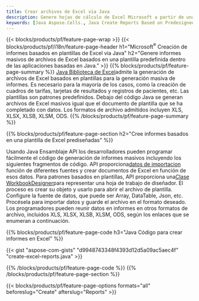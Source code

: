 ```yaml
---
title: Crear archivos de Excel via Java
description: Genere hojas de cálculo de Excel Microsoft a partir de una hoja de plantilla utilizando la biblioteca de hojas de cálculo Java
keywords: [Java Aspose.Cells., Java Create Reports Based on Predesigned Excel Template., Java Generate Reports Based on Predesigned Excel Template., Java Create Reports Based on Excel Template., Java Generate Reports Based on Excel Template., Java Create Excel files Based on Excel Template., Java Generate Excel files Based on Excel Template]
---
```

{{< blocks/products/pf/feature-page-wrap >}}
{{< blocks/products/pf/i18n/feature-page-header h1="Microsoft<sup>&reg;</sup> Creación de informes basados en plantillas de Excel via Java" h2="Genere informes masivos de archivos de Excel basados en una plantilla predefinida dentro de las aplicaciones basadas en Java." >}}
{{% blocks/products/pf/feature-page-summary %}}
[Java Biblioteca de Excel](/cells/es/java/)admite la generación de archivos de Excel basados en plantillas para la generación masiva de informes. Es necesario para la mayoría de los casos, como la creación de cuadros de tarifas, tarjetas de resultados y registros de pacientes, etc. Las plantillas son patrones predefinidos. Debajo del código Java se generan archivos de Excel masivos igual que el documento de plantilla que se ha completado con datos. Los formatos de archivo admitidos incluyen XLS, XLSX, XLSB, XLSM, ODS.
{{% /blocks/products/pf/feature-page-summary %}}

{{% blocks/products/pf/feature-page-section h2="Cree informes basados en una plantilla de Excel prediseñadas" %}}

 Usando Java Ensamblaje API los desarrolladores pueden programar fácilmente el código de generación de informes masivos incluyendo los siguientes fragmentos de código. API proporciona[datos de importacion](https://docs.aspose.com/cells/java/import-and-export-data/) función de diferentes fuentes y crear documentos de Excel en función de esos datos. Para patrones basados en plantillas, API proporciona una[Clase WorkbookDesigner](https://reference.aspose.com/cells/java/com.aspose.cells/WorkbookDesigner)para representar una hoja de trabajo de diseñador. El proceso es crear su objeto y usarlo para abrir el archivo de plantilla. Configure la fuente de datos, que puede ser Array, DataTable, Json, etc. Procésela para importar datos y guarde el archivo en el formato deseado. Los programadores pueden reunir datos en informes en otros formatos de archivo, incluidos XLS, XLSX, XLSB, XLSM, ODS, según los enlaces que se enumeran a continuación.



{{% blocks/products/pf/feature-page-code h3="Java Código para crear informes en Excel" %}}

{{< gist "aspose-com-gists" "d9948743348f4393d12d5a09ac5aec4f" "create-excel-reports.java" >}}

{{% /blocks/products/pf/feature-page-code %}}
{{% /blocks/products/pf/feature-page-section %}}

{{< blocks/products/pf/feature-page-options formats="all" beforeslug="Create" afterslug="Reports" >}}

